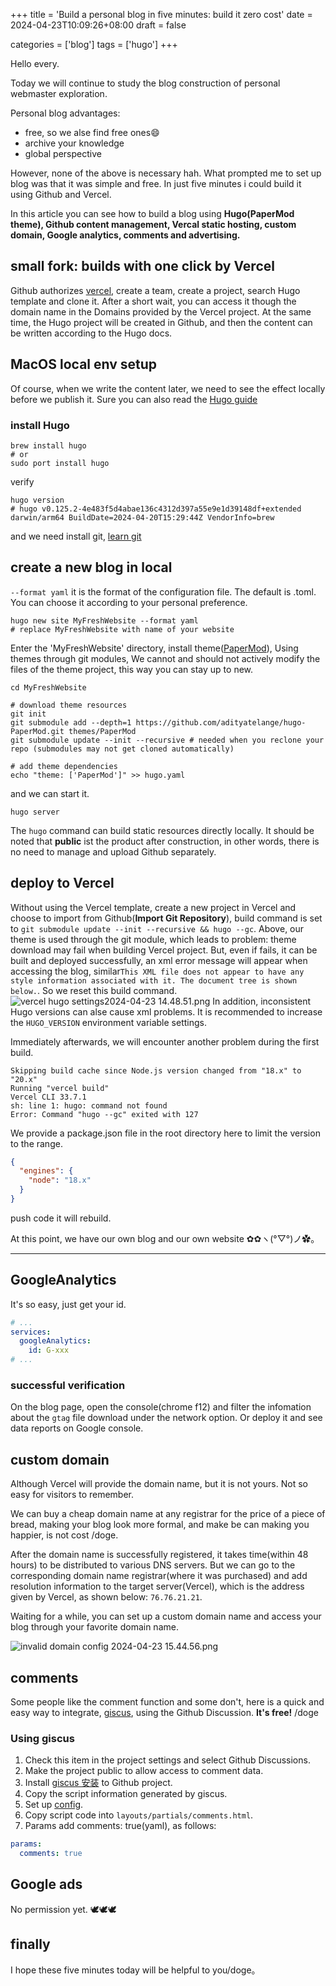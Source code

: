 +++
title = 'Build a personal blog in five minutes: build it zero cost'
date = 2024-04-23T10:09:26+08:00
draft = false

categories = ['blog']
tags = ['hugo']
+++

Hello every. 
    
Today we will continue to study the blog construction of personal webmaster exploration.

Personal blog advantages:
 - free, so we alse find free ones😄
 - archive your knowledge
 - global perspective

However, none of the above is necessary hah. What prompted me to set up blog was that it was simple and free. In just five minutes i could build it using Github and Vercel.

In this article you can see how to build a blog using **Hugo(PaperMod theme), Github content management, Vercal static hosting, custom domain, Google analytics, comments and advertising.**

## small fork: builds with one click by Vercel 
Github authorizes [vercel](https://vercel.com/), create a team, create a project, search Hugo template and clone it. After a short wait, you can access it though the domain name in the Domains provided by the Vercel project. At the same time, the Hugo project will be created in Github, and then the content can be written according to the Hugo docs.


## MacOS local env setup
Of course, when we write the content later, we need to see the effect locally before we publish it. Sure you can also read the [Hugo guide](https://gohugo.io/getting-started/quick-start/)

### install Hugo
```shell
brew install hugo
# or
sudo port install hugo
```
verify
```shell
hugo version
# hugo v0.125.2-4e483f5d4abae136c4312d397a55e9e1d39148df+extended darwin/arm64 BuildDate=2024-04-20T15:29:44Z VendorInfo=brew
```
and we need install git, [learn git](https://git-scm.com/book/en/v2/Getting-Started-Installing-Git)

## create a new blog in local
`--format yaml` it is the format of the configuration file. The default is .toml. You can choose it according to your personal preference.
```shell
hugo new site MyFreshWebsite --format yaml
# replace MyFreshWebsite with name of your website
```
Enter the 'MyFreshWebsite' directory, install theme([PaperMod](https://github.com/adityatelange/hugo-PaperMod?tab=readme-ov-file)), Using themes through git modules, We cannot and should not actively modify the files of the theme project, this way you can stay up to new.
```shell
cd MyFreshWebsite

# download theme resources
git init
git submodule add --depth=1 https://github.com/adityatelange/hugo-PaperMod.git themes/PaperMod
git submodule update --init --recursive # needed when you reclone your repo (submodules may not get cloned automatically)

# add theme dependencies
echo "theme: ['PaperMod']" >> hugo.yaml
```
and we can start it.
```shell
hugo server
```
The `hugo` command can build static resources directly locally. It should be noted that **public** ist the product after construction, in other words, there is no need to manage and upload Github separately.

## deploy to Vercel
Without using the Vercel template, create a new project in Vercel and choose to import from Github(**Import Git Repository**), build command is set to `git submodule update --init --recursive && hugo --gc`. Above, our theme is used through the git module, which leads to problem: theme download may fail when building Vercel project. But, even if fails, it can be built and deployed successfully, an xml error message will appear when accessing the blog, similar`This XML file does not appear to have any style information associated with it. The document tree is shown below.`. So we reset this build command.
![vercel hugo settings2024-04-23 14.48.51.png](https://s2.loli.net/2024/04/23/GM6Yor5qvhKbQe8.png)
In addition, inconsistent Hugo versions can alse cause xml problems. It is recommended to increase the `HUGO_VERSION` environment variable settings.

Immediately afterwards, we will encounter another problem during the first build.
```shell
Skipping build cache since Node.js version changed from "18.x" to "20.x"
Running "vercel build"
Vercel CLI 33.7.1
sh: line 1: hugo: command not found
Error: Command "hugo --gc" exited with 127
```

We provide a package.json file in the root directory here to limit the version to the range.
```json
{
  "engines": {
    "node": "18.x"
  }
}
```
push code it will rebuild.

At this point, we have our own blog and our own website ✿✿ヽ(°▽°)ノ✿。

----

<!-- ## 图床：smms
有了文本内容，当然少不了需要图片，图文并茂才更好的表达内容。这些资源存储成本不低，有免费的咱也不能掏钱，这类产品有非常多，目前使用的[SM.MS](https://smms.app/)做图床，有5个G的免费额度。 -->

## GoogleAnalytics
It's so easy, just get your id.
```yaml
# ...
services:
  googleAnalytics:
    id: G-xxx
# ...
```
### successful verification
On the blog page, open the console(chrome f12) and filter the infomation about the `gtag` file download under the network option. Or deploy it and see data reports on Google console.

## custom domain
Although Vercel will provide the domain name, but it is not yours. Not so easy for visitors to remember.

We can buy a cheap domain name at any registrar for the price of a piece of bread, making your blog look more formal, and make be can making you happier, is not cost /doge.

After the domain name is successfully registered, it takes time(within 48 hours) to be distributed to various DNS servers. But we can go to the corresponding domain name registrar(where it was purchased) and add resolution information to the target server(Vercel), which is the address given by Vercel, as shown below: `76.76.21.21`.

Waiting for a while, you can set up a custom domain name and access your blog through your favorite domain name.

![invalid domain config 2024-04-23 15.44.56.png](https://s2.loli.net/2024/04/23/RwspDPGBC1ZJWES.png)

## comments
Some people like the comment function and some don't, here is a quick and easy way to integrate, [giscus](https://giscus.app/), using the Github Discussion. **It's free!** /doge

### Using giscus
1. Check this item in the project settings and select Github Discussions.
1. Make the project public to allow access to comment data.
1. Install [giscus 安装](https://github.com/apps/giscus) to Github project.
1. Copy the script information generated by giscus.
1. Set up [config](https://adityatelange.github.io/hugo-PaperMod/posts/papermod/papermod-features/#comments).
  1. Copy script code into `layouts/partials/comments.html`.
  1. Params add comments: true(yaml), as follows:

```yaml
params:
  comments: true
```

## Google ads
No permission yet. 🕊🕊🕊

## finally
I hope these five minutes today will be helpful to you/doge。

